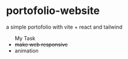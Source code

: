 # portofolio-website<br>
a simple portofolio with vite + react and tailwind<br>
<ul>
  My Task
    <li><del>make web responsive</del><br></li>
    <li>animation</li>
</ul>

